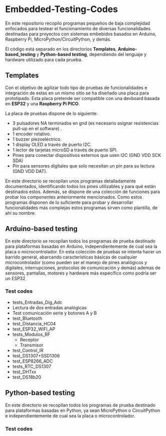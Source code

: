 # Embedded-Testing-Codes
En este repositorio recopilo programas pequeños de baja complejidad enfocados para testear el funcionamiento de diversas funcionalidades destinadas para proyectos con sistemas embebidos basados en Arduino, Raspberry Pi, MicroPython/CircuitPython, y demás.

El código está separado en los directorios **Templates**, **Arduino-based_testing** y **Python-based testing**, dependiendo del lenguaje y hardware utilizado para cada prueba.

## Templates
Con el objetivo de agilizar todo tipo de pruebas de funcionalidades e integración de estas en un mismo sitio se ha diseñado una placa para prototipado. Esta placa pretende ser compatible con una devboard basada en **ESP32** y una **Raspberry Pi PICO**. 

La placa de pruebas dispone de lo siguiente:
- 3 pulsadores NA terminados en gnd (es necesario asignar resistencias pull-up en el software) .
- 1 encoder rotativo.
- 1 buzzer piezoeléctrico.
- 1 display OLED a través de puerto I2C.
- 1 lector de tarjetas microSD a través de puerto SPI.
- Pines para conectar dispositivos externos que usen I2C (GND VDD SCK SDA)
- Pin para sensores digitales que solo necesitan un pin para su lectura (GND VDD DAT).

En este directorio se recopilan unos programas detalladamente documentados, identificando todos los pines utilizables y para qué están destinados estos. Además, se dispone de una colección de funciones para probar los componentes anteriormente mencionados. Como estos programas disponen de lo suficiente para probar y desarrollar funcionalidades más complejas estos programas sirven como plantilla, de ahí su nombre.

## Arduino-based testing
En este directorio se recopilan todos los programas de prueba destinado para plataformas basadas en Arduino, independientemente de cual sea la placa o microcontrolador. En esta colección de pruebas se intenta hacer un barrido general, abarcando características básicas de cualquier microcontrolador (como pueden ser el manejo de pines analógicos y digitales, interrupciones, protocolos de comunicación y demás) ademas de sensores, pantallas, motores y hardware más específico como podría ser un ESP32

### Test codes
- tests_Entradas_Dig_Adc
- Lectura de dos entradas analógicas
- Test comunicación serie y botones A y B
- test_Bluetooth
- test_Distancia_HC04
- test_ESP32_WIFI_AP
- tests_Modulos_RF
    - Receptor
    - Transmisor
- test_Control_IR
- test_DS1307+SSD1306
- test_ESP8266_ADC
- tests_RTC_DS1307
- test_DHTxx
- test_DS18b20

## Python-based testing
En este directorio se recopilan todos los programas de prueba destinado para plataformas basadas en Python, ya sean MicroPython o CircuitPython e independientemente de cual sea la placa o microcontrolador.

### Test codes
